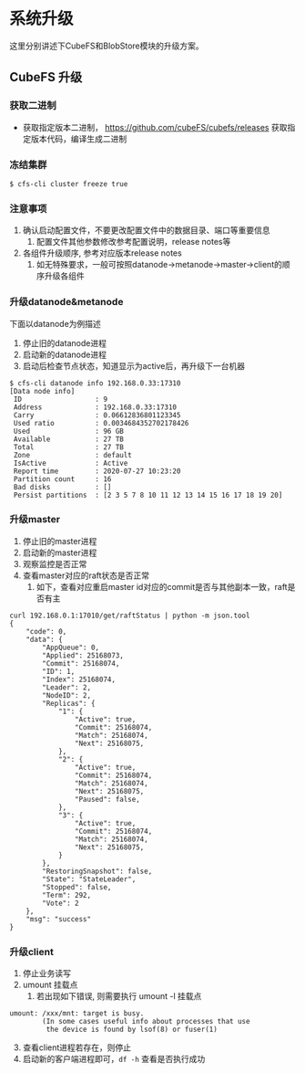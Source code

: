 # 系统升级
这里分别讲述下CubeFS和BlobStore模块的升级方案。
## CubeFS 升级
### 获取二进制
+ 获取指定版本二进制， https://github.com/cubeFS/cubefs/releases 获取指定版本代码，编译生成二进制
### 冻结集群
```
$ cfs-cli cluster freeze true
```
### 注意事项
1. 确认启动配置文件，不要更改配置文件中的数据目录、端口等重要信息
   1. 配置文件其他参数修改参考配置说明，release notes等
2. 各组件升级顺序, 参考对应版本release notes 
   1. 如无特殊要求，一般可按照datanode->metanode->master->client的顺序升级各组件
### 升级datanode&metanode
下面以datanode为例描述
1. 停止旧的datanode进程
2. 启动新的datanode进程
3. 启动后检查节点状态，知道显示为active后，再升级下一台机器
```
$ cfs-cli datanode info 192.168.0.33:17310
[Data node info]
 ID                  : 9
 Address             : 192.168.0.33:17310
 Carry               : 0.06612836801123345
 Used ratio          : 0.0034684352702178426
 Used                : 96 GB
 Available           : 27 TB
 Total               : 27 TB
 Zone                : default
 IsActive            : Active
 Report time         : 2020-07-27 10:23:20
 Partition count     : 16
 Bad disks           : []
 Persist partitions  : [2 3 5 7 8 10 11 12 13 14 15 16 17 18 19 20]
```
### 升级master
1. 停止旧的master进程
2. 启动新的master进程
3. 观察监控是否正常
4. 查看master对应的raft状态是否正常
   1. 如下，查看对应重启master id对应的commit是否与其他副本一致，raft是否有主
```
curl 192.168.0.1:17010/get/raftStatus | python -m json.tool
{
    "code": 0,
    "data": {
        "AppQueue": 0,
        "Applied": 25168073,
        "Commit": 25168074,
        "ID": 1,
        "Index": 25168074,
        "Leader": 2,
        "NodeID": 2,
        "Replicas": {
            "1": {
                "Active": true,
                "Commit": 25168074,
                "Match": 25168074,
                "Next": 25168075,
            },
            "2": {
                "Active": true,
                "Commit": 25168074,
                "Match": 25168074,
                "Next": 25168075,
                "Paused": false,
            },
            "3": {
                "Active": true,
                "Commit": 25168074,
                "Match": 25168074,
                "Next": 25168075,
            }
        },
        "RestoringSnapshot": false,
        "State": "StateLeader",
        "Stopped": false,
        "Term": 292,
        "Vote": 2
    },
    "msg": "success"
}
```
### 升级client
1. 停止业务读写
2. umount 挂载点
   1. 若出现如下错误, 则需要执行 umount -l 挂载点
```
umount: /xxx/mnt: target is busy.
        (In some cases useful info about processes that use
         the device is found by lsof(8) or fuser(1)
```
3. 查看client进程若存在，则停止
4. 启动新的客户端进程即可，`df -h` 查看是否执行成功
